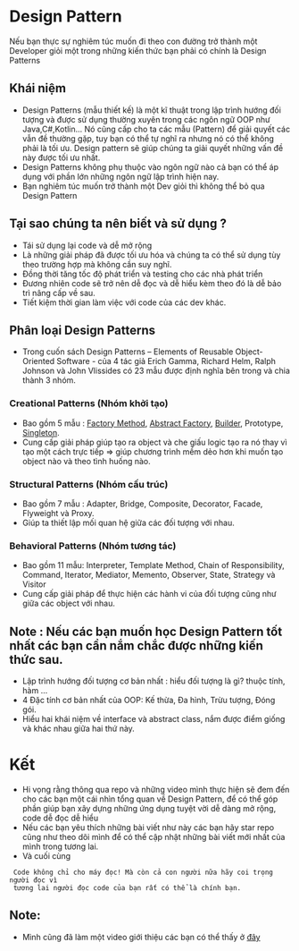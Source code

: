 # Design Pattern
Nếu bạn thực sự nghiêm túc muốn đi theo con đường trở thành một Developer giỏi một trong những kiến thức bạn phải có chính là Design Patterns
## Khái niệm
- Design Patterns (mẫu thiết kế) là một kĩ thuật trong lập trình hướng đối tượng và được sử dụng thường xuyên trong các ngôn ngữ OOP như Java,C#,Kotlin... Nó cũng cấp cho ta các mẫu (Pattern) để giải quyết các vẫn đề thường gặp, tuy bạn có thể tự nghĩ ra nhưng nó có thể không phải là tối ưu. Design pattern sẽ giúp chúng ta giải quyết những vấn đề này được tối ưu nhất.
- Design Patterns không phụ thuộc vào ngôn ngữ nào cả bạn có thể áp dụng với phần lớn những ngôn ngữ lập trình hiện nay.
- Bạn nghiêm túc muốn trở thành một Dev giỏi thì không thể bỏ qua Design Pattern
## Tại sao chúng ta nên biết và sử dụng ?
- Tái sử dụng lại code và dễ mở rộng
- Là những giải pháp đã được tối ưu hóa và chúng ta có thể sử dụng  tùy theo trường hợp mà không cần suy nghĩ.
- Đồng thời tăng tốc độ phát triển và testing cho các nhà phát triển
- Đương nhiên code sẽ trở nên dễ đọc và dễ hiểu kèm theo đó là dễ bảo trì nâng cấp về sau.
- Tiết kiệm thời gian làm việc với code của các dev khác.
## Phân loại Design Patterns
- Trong cuốn sách Design Patterns – Elements of Reusable Object-Oriented Software - của 4 tác giả Erich Gamma, Richard Helm, Ralph Johnson và John Vlissides có 23 mẫu được định nghĩa  bên trong và chia thành 3 nhóm.
### Creational Patterns (Nhóm khởi tạo)
- Bao gồm 5 mẫu : [Factory Method](https://github.com/doctor-blue/design-patterns/tree/master/Creational/Factory-method), 
[Abstract Factory](https://github.com/doctor-blue/design-patterns/tree/master/Creational/Abstract-factory-method), 
[Builder](https://github.com/doctor-blue/design-patterns/tree/master/Creational/Builder), 
Prototype,
 [Singleton](https://github.com/doctor-blue/design-patterns/tree/master/Creational/Singleton).
- Cung cấp giải pháp giúp tạo ra object và che giấu logic tạo ra nó thay vì tạo một cách trực tiếp => giúp chương trình mềm dẻo hơn khi muốn tạo object nào và theo tình huống nào.
### Structural Patterns (Nhóm cấu trúc)
- Bao gồm 7 mẫu : Adapter, Bridge, Composite, Decorator, Facade, Flyweight và Proxy.
- Giúp ta thiết lập mối quan hệ giữa các đối tượng với nhau.
### Behavioral Patterns (Nhóm tương tác)
- Bao gồm 11 mẫu: Interpreter, Template Method, Chain of Responsibility, Command, Iterator, Mediator, Memento, Observer, State, Strategy và Visitor
- Cung cấp giải pháp để thực hiện các hành vi của đối tượng cũng như giữa các object với nhau.
## Note : Nếu các bạn muốn học Design Pattern tốt nhất các bạn cần nắm chắc được những kiến thức sau.
- Lập trình hướng đối tượng cơ bản nhất : hiểu đối tượng là gì? thuộc tính, hàm ...
- 4 Đặc tính cơ bản nhất của OOP: Kế thừa, Đa hình, Trừu tượng, Đóng gói.
- Hiểu hai khái niệm về interface và abstract class, nắm được điểm giống và khác nhau giữa hai thứ này.
 # Kết
 - Hi vọng rằng thông qua repo và những video mình thực hiện sẽ đem đến cho các bạn một cái nhìn tổng quan về Design Pattern, để có thể góp phần giúp bạn xây dựng những ứng dụng tuyệt vời dễ dàng mở rộng, code dễ đọc dễ hiểu
 - Nếu các bạn yêu thích những bài viết như này các bạn hãy star repo cũng như theo dõi mình để có thể cập nhật những bài viết mới nhất của mình trong tương lai.
 - Và cuối cùng
```
 Code không chỉ cho máy đọc! Mà còn cả con người nữa hãy coi trọng người đọc vì
 tương lai người đọc code của bạn rất có thể là chính bạn.
```
## Note: 
- Mình cũng đã làm một video giới thiệu các bạn có thể  thấy ở [đây](https://youtu.be/nZaAe4Xtpds)
